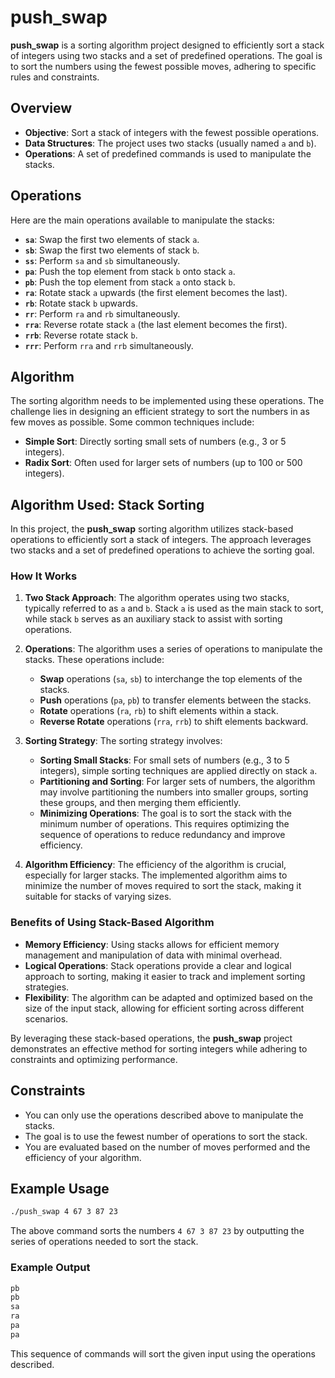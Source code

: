 # push_swap

**push_swap** is a sorting algorithm project designed to efficiently sort a stack of integers using two stacks and a set of predefined operations. The goal is to sort the numbers using the fewest possible moves, adhering to specific rules and constraints.

## Overview

- **Objective**: Sort a stack of integers with the fewest possible operations.
- **Data Structures**: The project uses two stacks (usually named `a` and `b`).
- **Operations**: A set of predefined commands is used to manipulate the stacks.

## Operations

Here are the main operations available to manipulate the stacks:

- **`sa`**: Swap the first two elements of stack `a`.
- **`sb`**: Swap the first two elements of stack `b`.
- **`ss`**: Perform `sa` and `sb` simultaneously.
- **`pa`**: Push the top element from stack `b` onto stack `a`.
- **`pb`**: Push the top element from stack `a` onto stack `b`.
- **`ra`**: Rotate stack `a` upwards (the first element becomes the last).
- **`rb`**: Rotate stack `b` upwards.
- **`rr`**: Perform `ra` and `rb` simultaneously.
- **`rra`**: Reverse rotate stack `a` (the last element becomes the first).
- **`rrb`**: Reverse rotate stack `b`.
- **`rrr`**: Perform `rra` and `rrb` simultaneously.

## Algorithm

The sorting algorithm needs to be implemented using these operations. The challenge lies in designing an efficient strategy to sort the numbers in as few moves as possible. Some common techniques include:

- **Simple Sort**: Directly sorting small sets of numbers (e.g., 3 or 5 integers).
- **Radix Sort**: Often used for larger sets of numbers (up to 100 or 500 integers).

## Algorithm Used: Stack Sorting

In this project, the **push_swap** sorting algorithm utilizes stack-based operations to efficiently sort a stack of integers. The approach leverages two stacks and a set of predefined operations to achieve the sorting goal.

### How It Works

1. **Two Stack Approach**: The algorithm operates using two stacks, typically referred to as `a` and `b`. Stack `a` is used as the main stack to sort, while stack `b` serves as an auxiliary stack to assist with sorting operations.

2. **Operations**: The algorithm uses a series of operations to manipulate the stacks. These operations include:
   - **Swap** operations (`sa`, `sb`) to interchange the top elements of the stacks.
   - **Push** operations (`pa`, `pb`) to transfer elements between the stacks.
   - **Rotate** operations (`ra`, `rb`) to shift elements within a stack.
   - **Reverse Rotate** operations (`rra`, `rrb`) to shift elements backward.

3. **Sorting Strategy**: The sorting strategy involves:
   - **Sorting Small Stacks**: For small sets of numbers (e.g., 3 to 5 integers), simple sorting techniques are applied directly on stack `a`.
   - **Partitioning and Sorting**: For larger sets of numbers, the algorithm may involve partitioning the numbers into smaller groups, sorting these groups, and then merging them efficiently.
   - **Minimizing Operations**: The goal is to sort the stack with the minimum number of operations. This requires optimizing the sequence of operations to reduce redundancy and improve efficiency.

4. **Algorithm Efficiency**: The efficiency of the algorithm is crucial, especially for larger stacks. The implemented algorithm aims to minimize the number of moves required to sort the stack, making it suitable for stacks of varying sizes.

### Benefits of Using Stack-Based Algorithm

- **Memory Efficiency**: Using stacks allows for efficient memory management and manipulation of data with minimal overhead.
- **Logical Operations**: Stack operations provide a clear and logical approach to sorting, making it easier to track and implement sorting strategies.
- **Flexibility**: The algorithm can be adapted and optimized based on the size of the input stack, allowing for efficient sorting across different scenarios.

By leveraging these stack-based operations, the **push_swap** project demonstrates an effective method for sorting integers while adhering to constraints and optimizing performance.

## Constraints

- You can only use the operations described above to manipulate the stacks.
- The goal is to use the fewest number of operations to sort the stack.
- You are evaluated based on the number of moves performed and the efficiency of your algorithm.

## Example Usage

```bash
./push_swap 4 67 3 87 23
```
The above command sorts the numbers `4 67 3 87 23` by outputting the series of operations needed to sort the stack.

### Example Output

```bash
pb
pb
sa
ra
pa
pa
```
This sequence of commands will sort the given input using the operations described.


